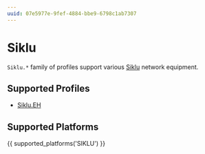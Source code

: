 ```yaml
---
uuid: 07e5977e-9fef-4884-bbe9-6798c1ab7307
---
```

# Siklu

`Siklu.*` family of profiles support various [Siklu](http://www.siklu.com)
network equipment.

## Supported Profiles

- [Siklu.EH](Siklu.EH.md)

## Supported Platforms

{{ supported_platforms('SIKLU') }}
